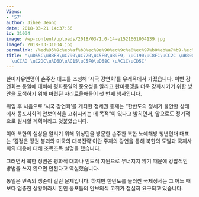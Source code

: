 ```yaml
---
Views:
- '57'
author: Jihee Jeong
date: 2018-03-21 14:37:56
id: 31034
image: /wp-content/uploads/2018/03/1.0-14-e1521661004139.jpg
imagef: 2018-03-31034.jpg
permalink: /%ed%95%9c%eb%af%b8%ec%9e%90%ec%9c%a0%ec%97%b0%eb%a7%b9-%ec%86%90%ec%a3%bc%ec%b0%ac-%eb%8c%80%ed%91%9c%ec%b4%88%ec%b2%ad-%ec%8b%9c%ea%b5%ad%ea%b0%95%ec%97%b0%ed%9a%8c-%ea%b0%9c%ec%b5%9c/
title: "\uD55C\uBBF8\uC790\uC720\uC5F0\uB9F9, \uC190\uC8FC\uCC2C \uB300\uD45C\uCD08\
  \uCCAD \uC2DC\uAD6D\uAC15\uC5F0\uD68C \uAC1C\uCD5C"
---
```


한미자유연맹이 손주찬 대표를 초청해 ‘시국 강연회’를 우래옥에서 가졌습니다. 이번 강연회는 통일에 대비해 평화통일의 중요성을 알리고 한미동맹을 더욱 강화시키기 위한 방안을 모색하기 위해 마련된 자리로올해들어 첫 번째 행사입니다.

취임 후 처음으로 ‘시국 강연회’를 개최한 정세권 총재는 “한반도의 정세가 불안한 상태에서 동포사회의 안보의식을 고취시키는 데 목적”이 있다고 밝히면서, 앞으로도 정기적으로 실시할 계획이라고 덧붙였습니다.

이어 북한의 실상을 알리기 위해 워싱턴을 방문한 손주찬 북한 노예해방 청년연대 대표는 ‘김정은 정권 붕괴와 미국의 대북전략’이란 주제의 강연을 통해 북한의 도발과 국제사회의 대응에 대해 조목조목 설명을 했습니다.

그러면서 북한 정권은 평화적 대화나 인도적 지원으로 무너지지 않기 때문에 강압적인 방법을 쓰지 않으면 안된다고 역설했습니다.

통일은 민족의 생존이 걸린 문제입니다. 하지만 한반도를 둘러싼 국제정세는 그 어느 때보다 엄중한 상황이라서 한인 동포들의 안보의식 고취가 절실히 요구되고 있습니다.

&nbsp;
